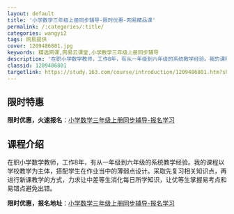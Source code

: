 ```yaml
---
layout: default
title: '小学数学三年级上册同步辅导-限时优惠-网易精品课'
permalink: /:categories/:title/
categories: wangyi2
tags: 网易提供
cover: 1209486801.jpg
keywords: 精选网课,网易云课堂,小学数学三年级上册同步辅导
description: '在职小学数学教师，工作8年，有从一年级到六年级的系统教学经验。我的课程以学校教学为主体，搭配学生在作业当中的薄弱点设计。'
classid: 1209486801
targetlink: https://study.163.com/course/introduction/1209486801.htm?share=1&shareId=1025206652&utm_campaign=share&utm_medium=iphoneShare&utm_source=&utm_u=1025206652
---
```


## 限时特惠

**限时优惠，火速报名**：[小学数学三年级上册同步辅导-报名学习](https://study.163.com/course/introduction/1209486801.htm?share=1&shareId=1025206652&utm_campaign=share&utm_medium=iphoneShare&utm_source=&utm_u=1025206652)

## 课程介绍

在职小学数学教师，工作8年，有从一年级到六年级的系统教学经验。我的课程以学校教学为主体，搭配学生在作业当中的薄弱点设计。采取先复习相关知识点，再进行新课教学的方式，力求让中差等生消化每日所学知识，让优等生掌握易考点和易错点避免出错。

**限时优惠，报名地址**：[小学数学三年级上册同步辅导-报名学习](https://study.163.com/course/introduction/1209486801.htm?share=1&shareId=1025206652&utm_campaign=share&utm_medium=iphoneShare&utm_source=&utm_u=1025206652)

